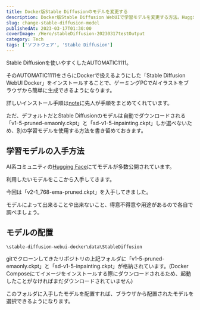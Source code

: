 ```yaml
---
title: Docker版Stable Diffusionのモデルを変更する
description: Docker版Stable Diffusion WebUIで学習モデルを変更する方法。Hugging Faceからのモデル入手からdata/StableDiffusionフォルダへの配置まで、カスタムモデル導入の基本手順。
slug: change-stable-diffusion-model
publishedAt: 2023-03-17T01:30:00
coverImage: /Hero/stableDiffusion-20230317testOutput
category: Tech
tags: ['ソフトウェア', 'Stable Diffusion']
---
```


Stable Diffusionを使いやすくしたAUTOMATIC1111。

そのAUTOMATIC1111をさらにDockerで扱えるようにした「Stable Diffusion WebUI Docker」をインストールすることで、ゲーミングPCでAIイラストをブラウザから簡単に生成できるようになります。

詳しいインストール手順は[note](https://note.com/npaka/n/nc8b0e9a91d97)に先人が手順をまとめてくれています。

ただ、デフォルトだとStable Diffusionのモデルは自動でダウンロードされる「v1-5-pruned-emaonly.ckpt」と「sd-v1-5-inpainting.ckpt」しか選べないため、別の学習モデルを使用する方法を書き留めておきます。

## 学習モデルの入手方法

AI系コミュニティの[Hugging Face](https://huggingface.co/models?other=stable-diffusion)にてモデルが多数公開されています。

利用したいモデルをここから入手してきます。

今回は「v2-1_768-ema-pruned.ckpt」を入手してきました。

モデルによって出来ることや出来ないこと、得意不得意や用途があるので各自で調べましょう。

## モデルの配置

```txt
\stable-diffusion-webui-docker\data\StableDiffusion
```

gitでクローンしてきたリポジトリの上記フォルダに「v1-5-pruned-emaonly.ckpt」と「sd-v1-5-inpainting.ckpt」が格納されています。(Docker Composeにてイメージをインストールする際にダウンロードされるため、起動したことがなければまだダウンロードされていません)

このフォルダに入手したモデルを配置すれば、ブラウザから配置されたモデルを選択できるようになります。
